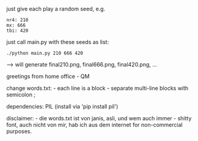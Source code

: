 just give each play a random seed, e.g.

	nr4: 210
	mx: 666
	tbi: 420

just call main.py with these seeds as list:

	./python main.py 210 666 420

--> will generate final210.png, final666.png, final420.png, ...

greetings from home office - QM

change words.txt:
	- each line is a block
	- separate multi-line blocks with semicolon ;

dependencies:
	PIL (install via 'pip install pil')

disclaimer:
	- die words.txt ist von janis, asli, und wem auch immer
	- shitty font, auch nicht von mir, hab ich aus dem internet for non-commercial purposes.
